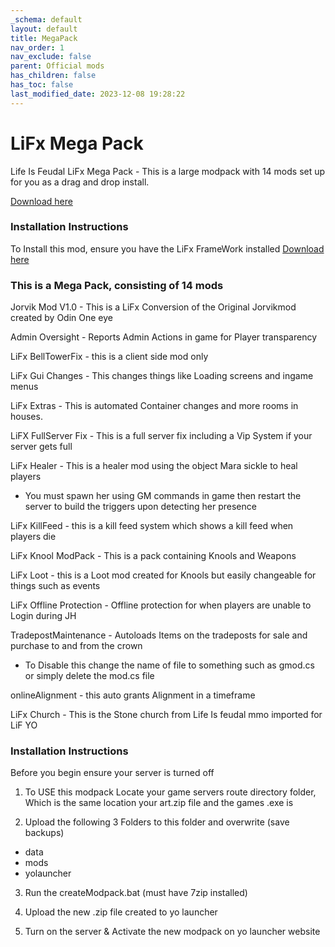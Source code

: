 ```yaml
---
_schema: default
layout: default
title: MegaPack
nav_order: 1
nav_exclude: false
parent: Official mods
has_children: false
has_toc: false
last_modified_date: 2023-12-08 19:28:22
---
```

# LiFx Mega Pack

Life Is Feudal LiFx Mega Pack - This is a large modpack with 14 mods set up for you as a drag and drop install.

[Download here](https://github.com/LiF-x/AdminOversight/releases/latest)&nbsp;

### Installation Instructions

To Install this mod, ensure you have the LiFx FrameWork installed [Download here](https://lifxmod.com/)


### This is a Mega Pack, consisting of 14 mods
Jorvik Mod V1.0 - This is a LiFx Conversion of the Original Jorvikmod created by Odin One eye

Admin Oversight - Reports Admin Actions in game for Player transparency 

LiFx BellTowerFix - this is a client side mod only 

LiFx Gui Changes - This changes things like Loading screens and ingame menus

LiFx Extras - This is automated Container changes and more rooms in houses.

LiFX FullServer Fix - This is a full server fix including a Vip System if your server gets full

LiFx Healer - This is a healer mod using the object Mara sickle to heal players 
- You must spawn her using GM commands in game then restart the server to build the triggers upon detecting her presence

LiFx KillFeed - this is a kill feed system which shows a kill feed when players die

LiFx Knool ModPack - This is a pack containing Knools and Weapons

LiFx Loot - this is a Loot mod created for Knools but easily changeable for things such as events

LiFx Offline Protection - Offline protection for when players are unable to Login during JH

TradepostMaintenance - Autoloads Items on the tradeposts for sale and purchase to and from the crown
- To Disable this change the name of file to something such as gmod.cs or simply delete the mod.cs file

onlineAlignment - this auto grants Alignment in a timeframe

LiFx Church - This is the Stone church from Life Is feudal mmo imported for LiF YO

### Installation Instructions
Before you begin ensure your server is turned off

1. To USE this modpack Locate your game servers route directory folder, Which is the same location your art.zip file and the games .exe is

2. Upload the following 3 Folders to this folder and overwrite (save backups)
- data
- mods
- yolauncher

3. Run the createModpack.bat (must have 7zip installed)

4. Upload the new .zip file created to yo launcher

5. Turn on the server & Activate the new modpack on yo launcher website


 
